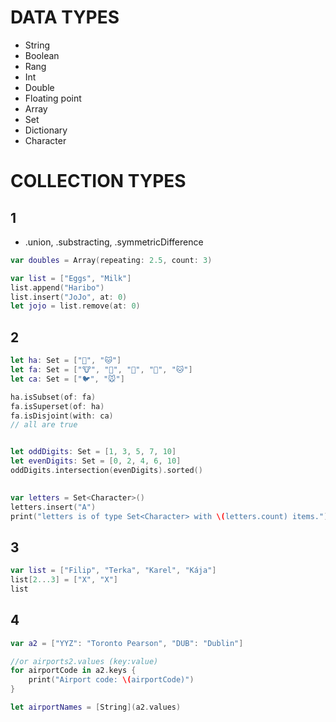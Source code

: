 # DATA TYPES

* String
* Boolean
* Rang
* Int
* Double
* Floating point
* Array
* Set
* Dictionary
* Character


# COLLECTION TYPES

## 1
* .union, .substracting, .symmetricDifference
```swift
var doubles = Array(repeating: 2.5, count: 3)
```

```swift
var list = ["Eggs", "Milk"]
list.append("Haribo")
list.insert("JoJo", at: 0)
let jojo = list.remove(at: 0)
```
## 2
```swift
let ha: Set = ["🐶", "🐱"]
let fa: Set = ["🐮", "🐔", "🐑", "🐶", "🐱"]
let ca: Set = ["🐦", "🐭"]

ha.isSubset(of: fa)
fa.isSuperset(of: ha)
fa.isDisjoint(with: ca)
// all are true


let oddDigits: Set = [1, 3, 5, 7, 10]
let evenDigits: Set = [0, 2, 4, 6, 10]
oddDigits.intersection(evenDigits).sorted()

 
var letters = Set<Character>()
letters.insert("A")
print("letters is of type Set<Character> with \(letters.count) items.")

```

## 3
```swift
var list = ["Filip", "Terka", "Karel", "Kája"]
list[2...3] = ["X", "X"]
list
```
## 4
```swift
var a2 = ["YYZ": "Toronto Pearson", "DUB": "Dublin"]

//or airports2.values (key:value)
for airportCode in a2.keys {
    print("Airport code: \(airportCode)")
}

let airportNames = [String](a2.values)
```


